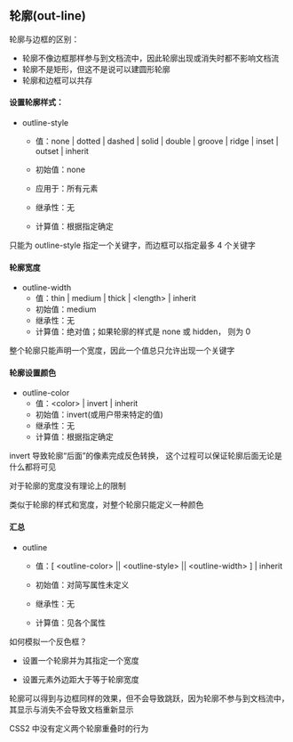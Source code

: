 ## 轮廓(out-line)
轮廓与边框的区别：
- 轮廓不像边框那样参与到文档流中，因此轮廓出现或消失时都不影响文档流
- 轮廓不是矩形，但这不是说可以建圆形轮廓
- 轮廓和边框可以共存

#### 设置轮廓样式：
- outline-style
    - 值：none | dotted | dashed | solid | double | groove | ridge | inset | outset | inherit

    - 初始值：none
    - 应用于：所有元素
    - 继承性：无
    - 计算值：根据指定确定

只能为 outline-style 指定一个关键字，而边框可以指定最多 4 个关键字

#### 轮廓宽度
- outline-width
    - 值：thin | medium | thick | \<length> | inherit
    - 初始值：medium
    - 继承性：无
    - 计算值：绝对值；如果轮廓的样式是 none 或 hidden， 则为 0

整个轮廓只能声明一个宽度，因此一个值总只允许出现一个关键字

#### 轮廓设置颜色
- outline-color
    - 值：\<color> | invert | inherit
    - 初始值：invert(或用户带来特定的值)
    - 继承性：无
    - 计算值：根据指定确定

invert 导致轮廓“后面”的像素完成反色转换， 这个过程可以保证轮廓后面无论是什么都将可见

对于轮廓的宽度没有理论上的限制

类似于轮廓的样式和宽度，对整个轮廓只能定义一种颜色

#### 汇总
- outline
    - 值：[ \<outline-color> || \<outline-style> || \<outline-width> ] | inherit

    - 初始值：对简写属性未定义
    - 继承性：无
    - 计算值：见各个属性

如何模拟一个反色框？
- 设置一个轮廓并为其指定一个宽度

- 设置元素外边距大于等于轮廓宽度

轮廓可以得到与边框同样的效果，但不会导致跳跃，因为轮廓不参与到文档流中，其显示与消失不会导致文档重新显示

CSS2 中没有定义两个轮廓重叠时的行为



